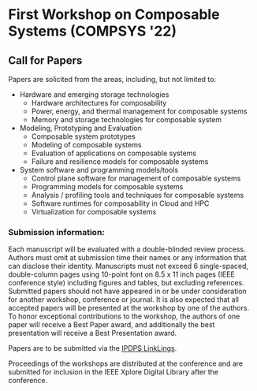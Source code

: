 # First Workshop on Composable Systems (COMPSYS '22)

## Call for Papers
Papers are solicited from the areas, including, but not limited to:
- Hardware and emerging storage technologies
	- Hardware architectures for composability
	- Power, energy, and thermal management for composable systems
	- Memory and storage technologies for composable system
- Modeling, Prototyping and Evaluation
	- Composable system prototypes
	- Modeling of composable systems
	- Evaluation of applications on composable systems
	- Failure and resilience models for composable systems
- System software and programming models/tools
	- Control plane software for management of composable systems
	- Programming models for composable systems
	- Analysis / profiling tools and techniques for composable systems
	- Software runtimes for composability in Cloud and HPC
	- Virtualization for composable systems


### Submission information:

Each manuscript will be evaluated with a double-blinded review process. Authors must omit at submission time their names or any information that can disclose their identity.
Manuscripts must not exceed 6 single-spaced, double-column pages using 10-point font on 8.5 x 11 inch pages (IEEE conference style) including figures and tables, but excluding references. Submitted papers should not have appeared in or be under consideration for another workshop, conference or journal. It is also expected that all accepted papers will be presented at the workshop by one of the authors. To honor exceptional contributions to the workshop, the authors of one paper will receive a Best Paper award, and additionally the best presentation will receive a Best Presentation award.

Papers are to be submitted via the [IPDPS LinkLings](https://ssl.linklings.net/conferences/ipdps/?page=Submit&id=COMPSYSWorkshopFullSubmission&site=ipdps2022).

Proceedings of the workshops are distributed at the conference and are submitted for inclusion in the IEEE Xplore Digital Library after the conference.
